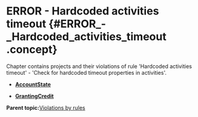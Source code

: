 # ERROR - Hardcoded activities timeout {#ERROR_-_Hardcoded_activities_timeout .concept}

Chapter contains projects and their violations of rule 'Hardcoded activities timeout' - 'Check for hardcoded timeout properties in activities'.

-   **[AccountState](../../../../../modules/demo_Enterprise/dita/qa/rules/Hardcoded_activities_timeout/violation1.md)**  

-   **[GrantingCredit](../../../../../modules/demo_Enterprise/dita/qa/rules/Hardcoded_activities_timeout/violation2.md)**  


**Parent topic:**[Violations by rules](../../../../../modules/demo_Enterprise/dita/qa/common/violationsByRules.md)


